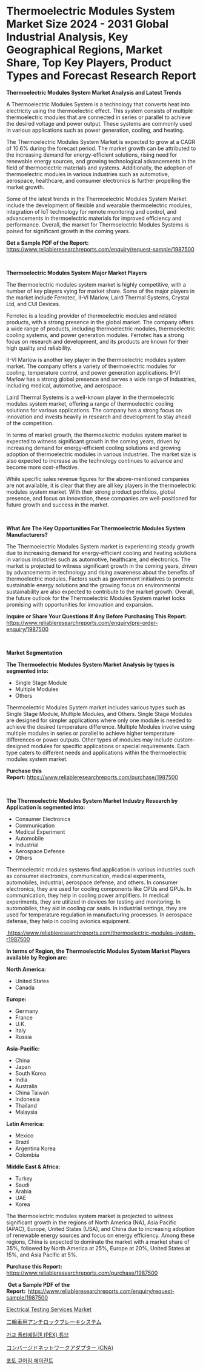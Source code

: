 <p><h1>Thermoelectric Modules System Market Size 2024 - 2031 Global Industrial Analysis, Key Geographical Regions, Market Share, Top Key Players, Product Types and Forecast Research Report</h1></p><p><strong>Thermoelectric Modules System Market Analysis and Latest Trends</strong></p>
<p><p>A Thermoelectric Modules System is a technology that converts heat into electricity using the thermoelectric effect. This system consists of multiple thermoelectric modules that are connected in series or parallel to achieve the desired voltage and power output. These systems are commonly used in various applications such as power generation, cooling, and heating.</p><p>The Thermoelectric Modules System Market is expected to grow at a CAGR of 10.6% during the forecast period. The market growth can be attributed to the increasing demand for energy-efficient solutions, rising need for renewable energy sources, and growing technological advancements in the field of thermoelectric materials and systems. Additionally, the adoption of thermoelectric modules in various industries such as automotive, aerospace, healthcare, and consumer electronics is further propelling the market growth.</p><p>Some of the latest trends in the Thermoelectric Modules System Market include the development of flexible and wearable thermoelectric modules, integration of IoT technology for remote monitoring and control, and advancements in thermoelectric materials for improved efficiency and performance. Overall, the market for Thermoelectric Modules Systems is poised for significant growth in the coming years.</p></p>
<p><strong>Get a Sample PDF of the Report:&nbsp;</strong> <a href="https://www.reliableresearchreports.com/enquiry/request-sample/1987500">https://www.reliableresearchreports.com/enquiry/request-sample/1987500</a></p>
<p>&nbsp;</p>
<p><strong>Thermoelectric Modules System Major Market Players</strong></p>
<p><p>The thermoelectric modules system market is highly competitive, with a number of key players vying for market share. Some of the major players in the market include Ferrotec, II-VI Marlow, Laird Thermal Systems, Crystal Ltd, and CUI Devices.</p><p>Ferrotec is a leading provider of thermoelectric modules and related products, with a strong presence in the global market. The company offers a wide range of products, including thermoelectric modules, thermoelectric cooling systems, and power generation modules. Ferrotec has a strong focus on research and development, and its products are known for their high quality and reliability.</p><p>II-VI Marlow is another key player in the thermoelectric modules system market. The company offers a variety of thermoelectric modules for cooling, temperature control, and power generation applications. II-VI Marlow has a strong global presence and serves a wide range of industries, including medical, automotive, and aerospace.</p><p>Laird Thermal Systems is a well-known player in the thermoelectric modules system market, offering a range of thermoelectric cooling solutions for various applications. The company has a strong focus on innovation and invests heavily in research and development to stay ahead of the competition.</p><p>In terms of market growth, the thermoelectric modules system market is expected to witness significant growth in the coming years, driven by increasing demand for energy-efficient cooling solutions and growing adoption of thermoelectric modules in various industries. The market size is also expected to increase as the technology continues to advance and become more cost-effective.</p><p>While specific sales revenue figures for the above-mentioned companies are not available, it is clear that they are all key players in the thermoelectric modules system market. With their strong product portfolios, global presence, and focus on innovation, these companies are well-positioned for future growth and success in the market.</p></p>
<p>&nbsp;</p>
<p><strong>What Are The Key Opportunities For Thermoelectric Modules System Manufacturers?</strong></p>
<p><p>The Thermoelectric Modules System market is experiencing steady growth due to increasing demand for energy-efficient cooling and heating solutions in various industries such as automotive, healthcare, and electronics. The market is projected to witness significant growth in the coming years, driven by advancements in technology and rising awareness about the benefits of thermoelectric modules. Factors such as government initiatives to promote sustainable energy solutions and the growing focus on environmental sustainability are also expected to contribute to the market growth. Overall, the future outlook for the Thermoelectric Modules System market looks promising with opportunities for innovation and expansion.</p></p>
<p><strong>Inquire or Share Your Questions If Any Before Purchasing This Report:</strong> <a href="https://www.reliableresearchreports.com/enquiry/pre-order-enquiry/1987500">https://www.reliableresearchreports.com/enquiry/pre-order-enquiry/1987500</a></p>
<p>&nbsp;</p>
<p><strong>Market Segmentation</strong></p>
<p><strong>The Thermoelectric Modules System Market Analysis by types is segmented into:</strong></p>
<p><ul><li>Single Stage Module</li><li>Multiple Modules</li><li>Others</li></ul></p>
<p><p>Thermoelectric Modules System market includes various types such as Single Stage Module, Multiple Modules, and Others. Single Stage Modules are designed for simpler applications where only one module is needed to achieve the desired temperature difference. Multiple Modules involve using multiple modules in series or parallel to achieve higher temperature differences or power outputs. Other types of modules may include custom-designed modules for specific applications or special requirements. Each type caters to different needs and applications within the thermoelectric modules system market.</p></p>
<p><strong>Purchase this Report:&nbsp;</strong><a href="https://www.reliableresearchreports.com/purchase/1987500">https://www.reliableresearchreports.com/purchase/1987500</a></p>
<p>&nbsp;</p>
<p><strong>The Thermoelectric Modules System Market Industry Research by Application is segmented into:</strong></p>
<p><ul><li>Consumer Electronics</li><li>Communication</li><li>Medical Experiment</li><li>Automobile</li><li>Industrial</li><li>Aerospace Defense</li><li>Others</li></ul></p>
<p><p>Thermoelectric modules systems find application in various industries such as consumer electronics, communication, medical experiments, automobiles, industrial, aerospace defense, and others. In consumer electronics, they are used for cooling components like CPUs and GPUs. In communication, they help in cooling power amplifiers. In medical experiments, they are utilized in devices for testing and monitoring. In automobiles, they aid in cooling car seats. In industrial settings, they are used for temperature regulation in manufacturing processes. In aerospace defense, they help in cooling avionics equipment.</p></p>
<p><a href="https://www.reliableresearchreports.com/thermoelectric-modules-system-r1987500">&nbsp;https://www.reliableresearchreports.com/thermoelectric-modules-system-r1987500</a></p>
<p><strong>In terms of Region, the Thermoelectric Modules System Market Players available by Region are:</strong></p>
<p>
    <p> <strong> North America: </strong>
        <ul>
            <li>United States</li>
            <li>Canada</li>
        </ul>
        </p> 
    <p> <strong> Europe: </strong>
        <ul>
            <li>Germany</li>
            <li>France</li>
            <li>U.K.</li>
            <li>Italy</li>
            <li>Russia</li>
        </ul>
        </p> 
    <p> <strong> Asia-Pacific: </strong>
        <ul>
            <li>China</li>
            <li>Japan</li>
            <li>South Korea</li>
            <li>India</li>
            <li>Australia</li>
            <li>China Taiwan</li>
            <li>Indonesia</li>
            <li>Thailand</li>
            <li>Malaysia</li>
        </ul>
        </p> 
    <p> <strong> Latin America: </strong>
        <ul>
            <li>Mexico</li>
            <li>Brazil</li>
            <li>Argentina Korea</li>
            <li>Colombia</li>
        </ul>
        </p> 
    <p> <strong> Middle East & Africa: </strong>
        <ul>
            <li>Turkey</li>
            <li>Saudi</li>
            <li>Arabia</li>
            <li>UAE</li>
            <li>Korea</li>
        </ul>
    </p>
    </p>
<p><p>The thermoelectric modules system market is projected to witness significant growth in the regions of North America (NA), Asia Pacific (APAC), Europe, United States (USA), and China due to increasing adoption of renewable energy sources and focus on energy efficiency. Among these regions, China is expected to dominate the market with a market share of 35%, followed by North America at 25%, Europe at 20%, United States at 15%, and Asia Pacific at 5%.</p></p>
<p><strong>Purchase this Report: </strong><a href="https://www.reliableresearchreports.com/purchase/1987500">https://www.reliableresearchreports.com/purchase/1987500</a></p>
<p>&nbsp;<strong>Get a Sample PDF of the Report:&nbsp;&nbsp;</strong><a href="https://www.reliableresearchreports.com/enquiry/request-sample/1987500">https://www.reliableresearchreports.com/enquiry/request-sample/1987500</a></p>
<p><strong></strong></p>
<p><p><a href="https://github.com/PeterParrish5/Market-Research-Report-List-5/blob/main/electrical-testing-services-market.md">Electrical Testing Services Market</a></p><p><a href="https://medium.com/@alexsania91/%E4%BA%8C%E8%BC%AA%E8%BB%8A%E7%94%A8abs-%E3%82%A2%E3%83%B3%E3%83%81%E3%83%AD%E3%83%83%E3%82%AF%E3%83%96%E3%83%AC%E3%83%BC%E3%82%AD%E3%82%B7%E3%82%B9%E3%83%86%E3%83%A0-%E5%B8%82%E5%A0%B4%E8%A6%8F%E6%A8%A1%E3%81%AF-%E5%B9%B4%E9%96%93%E5%B9%B3%E5%9D%87%E6%88%90%E9%95%B7%E7%8E%87-%E3%81%A7%E6%8B%A1%E5%A4%A7%E3%81%97%E3%81%A6%E3%81%8A%E3%82%8A-%E3%81%93%E3%81%AE%E3%83%AC%E3%83%9D%E3%83%BC%E3%83%88%E3%81%AF%E5%B8%82%E5%A0%B4%E3%82%BB%E3%82%B0%E3%83%A1%E3%83%B3%E3%83%86%E3%83%BC%E3%82%B7%E3%83%A7%E3%83%B3-%E6%88%90%E9%95%B7-%E3%81%8A%E3%82%88%E3%81%B32024%E5%B9%B4%E3%81%8B%E3%82%892031%E5%B9%B4%E3%81%BE%E3%81%A7%E3%81%AE%E4%BA%88%E6%B8%AC%E3%81%AB%E3%82%88%E3%82%8B%E5%88%86%E6%9E%90%E3%82%92%E3%82%AB%E3%83%90%E3%83%BC%E3%81%97%E3%81%A6%E3%81%84%E3%81%BE-e67c02e8ceaf">二輪車用アンチロックブレーキシステム</a></p><p><a href="https://github.com/OwenHamiytll568745/Market-Research-Report-List-2/blob/main/7691465158662.md">가교 폴리에틸렌 (PEX) 튜브</a></p><p><a href="https://github.com/CarlieShields/Market-Research-Report-List-1/blob/main/7211976149057.md">コンバージドネットワークアダプター (CNA)</a></p><p><a href="https://github.com/brendon65677/Market-Research-Report-List-1/blob/main/9270898158663.md">포토 큐어링 에이전트</a></p></p>